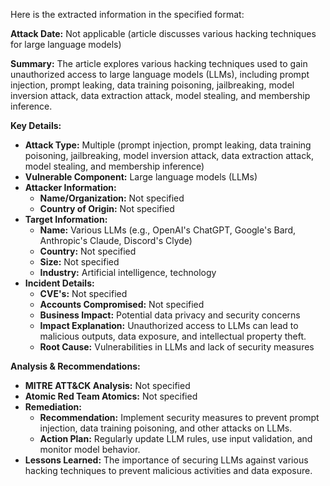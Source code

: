 Here is the extracted information in the specified format:

**Attack Date:** Not applicable (article discusses various hacking techniques for large language models)

**Summary:** The article explores various hacking techniques used to gain unauthorized access to large language models (LLMs), including prompt injection, prompt leaking, data training poisoning, jailbreaking, model inversion attack, data extraction attack, model stealing, and membership inference.

**Key Details:**

* **Attack Type:** Multiple (prompt injection, prompt leaking, data training poisoning, jailbreaking, model inversion attack, data extraction attack, model stealing, and membership inference)
* **Vulnerable Component:** Large language models (LLMs)
* **Attacker Information:**
	+ **Name/Organization:** Not specified
	+ **Country of Origin:** Not specified
* **Target Information:**
	+ **Name:** Various LLMs (e.g., OpenAI's ChatGPT, Google's Bard, Anthropic's Claude, Discord's Clyde)
	+ **Country:** Not specified
	+ **Size:** Not specified
	+ **Industry:** Artificial intelligence, technology
* **Incident Details:**
	+ **CVE's:** Not specified
	+ **Accounts Compromised:** Not specified
	+ **Business Impact:** Potential data privacy and security concerns
	+ **Impact Explanation:** Unauthorized access to LLMs can lead to malicious outputs, data exposure, and intellectual property theft.
	+ **Root Cause:** Vulnerabilities in LLMs and lack of security measures

**Analysis & Recommendations:**

* **MITRE ATT&CK Analysis:** Not specified
* **Atomic Red Team Atomics:** Not specified
* **Remediation:**
	+ **Recommendation:** Implement security measures to prevent prompt injection, data training poisoning, and other attacks on LLMs.
	+ **Action Plan:** Regularly update LLM rules, use input validation, and monitor model behavior.
* **Lessons Learned:** The importance of securing LLMs against various hacking techniques to prevent malicious activities and data exposure.
